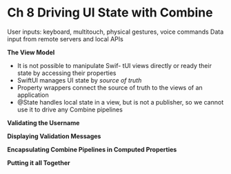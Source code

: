<!--
http://github.com/iosjulianne
Asynchronous Programming with SwiftUI and Combine
by Peter Friese
Chapter 8 Notes 
-->


# Ch 8 Driving UI State with Combine

User inputs: keyboard, multitouch, physical gestures, voice commands
Data input from remote servers and local APIs

**The View Model**<br>

* It is not possible to manipulate Swif- tUI views directly or ready their state by accessing their properties<br>
* SwiftUI manages UI state by *source of truth* 
* Property wrappers connect the source of truth to the views of an application
*  @State handles local state in a view, but is not a publisher, so we cannot use it to drive any Combine pipelines


**Validating the Username**


**Displaying Validation Messages**


**Encapsulating Combine Pipelines in Computed 
Properties**


**Putting it all Together**

